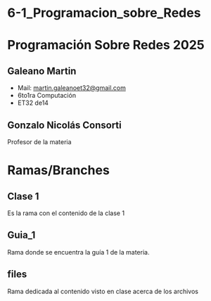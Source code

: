 # 6-1_Programacion_sobre_Redes
# Programación Sobre Redes 2025
## Galeano Martin
- Mail: martin.galeanoet32@gmail.com
- 6to1ra Computación
- ET32 de14

## Gonzalo Nicolás Consorti
Profesor de la materia


## 

# Ramas/Branches
## Clase 1
Es la rama con el contenido de la clase 1

## Guia_1
Rama donde se encuentra la guía 1 de la materia.

## files
Rama dedicada al contenido visto en clase acerca de los archivos
